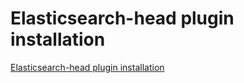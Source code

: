 # Elasticsearch-head plugin installation
[Elasticsearch-head plugin installation](https://aiwithcloud.com/2022/09/14/elasticsearch_head_plugin_installation/)